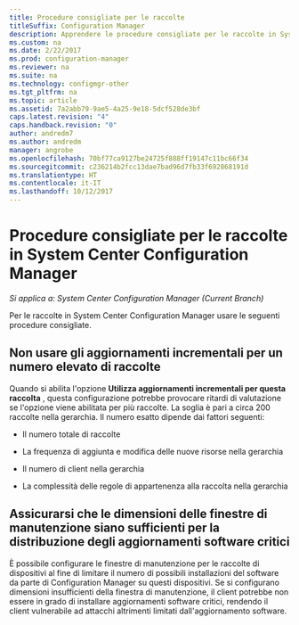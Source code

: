 ```yaml
---
title: Procedure consigliate per le raccolte
titleSuffix: Configuration Manager
description: Apprendere le procedure consigliate per le raccolte in System Center Configuration Manager.
ms.custom: na
ms.date: 2/22/2017
ms.prod: configuration-manager
ms.reviewer: na
ms.suite: na
ms.technology: configmgr-other
ms.tgt_pltfrm: na
ms.topic: article
ms.assetid: 7a2abb79-9ae5-4a25-9e18-5dcf528de3bf
caps.latest.revision: "4"
caps.handback.revision: "0"
author: andredm7
ms.author: andredm
manager: angrobe
ms.openlocfilehash: 70bf77ca9127be24725f888ff19147c11bc66f34
ms.sourcegitcommit: c236214b2fcc13dae7bad96d7fb33f692868191d
ms.translationtype: HT
ms.contentlocale: it-IT
ms.lasthandoff: 10/12/2017
---
```

# <a name="best-practices-for-collections-in-system-center-configuration-manager"></a>Procedure consigliate per le raccolte in System Center Configuration Manager

*Si applica a: System Center Configuration Manager (Current Branch)*

Per le raccolte in System Center Configuration Manager usare le seguenti procedure consigliate.  

## <a name="do-not-use-incremental-updates-for-a-large-number-of-collections"></a>Non usare gli aggiornamenti incrementali per un numero elevato di raccolte  
 Quando si abilita l'opzione **Utilizza aggiornamenti incrementali per questa raccolta** , questa configurazione potrebbe provocare ritardi di valutazione se l'opzione viene abilitata per più raccolte. La soglia è pari a circa 200 raccolte nella gerarchia. Il numero esatto dipende dai fattori seguenti:  

-   Il numero totale di raccolte  

-   La frequenza di aggiunta e modifica delle nuove risorse nella gerarchia  

-   Il numero di client nella gerarchia  

-   La complessità delle regole di appartenenza alla raccolta nella gerarchia  

## <a name="make-sure-that-maintenance-windows-are-large-enough-to-deploy-critical-software-updates"></a>Assicurarsi che le dimensioni delle finestre di manutenzione siano sufficienti per la distribuzione degli aggiornamenti software critici  
 È possibile configurare le finestre di manutenzione per le raccolte di dispositivi al fine di limitare il numero di possibili installazioni del software da parte di Configuration Manager su questi dispositivi. Se si configurano dimensioni insufficienti della finestra di manutenzione, il client potrebbe non essere in grado di installare aggiornamenti software critici, rendendo il client vulnerabile ad attacchi altrimenti limitati dall'aggiornamento software.  
